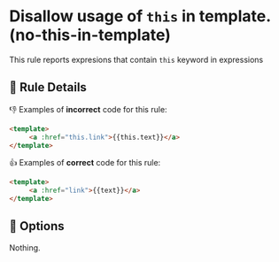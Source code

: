# Disallow usage of `this` in template. (no-this-in-template)

This rule reports expresions that contain `this` keyword in expressions

## :book: Rule Details

:-1: Examples of **incorrect** code for this rule:

```html
<template>
     <a :href="this.link">{{this.text}}</a>
</template>
```

:+1: Examples of **correct** code for this rule:

```html
<template>
     <a :href="link">{{text}}</a>
</template>
```

## :wrench: Options

Nothing.
